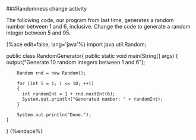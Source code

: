 <!--ajh:done-->

###Randomness change activity

The following code, our program from last time, generates a random number between 1 and 6, inclusive. Change the code to generate a random integer between 5 and 95.

{%ace edit=false, lang='java'%}
import java.util.Random;

public class RandomGenerator{
    public static void main(String[] args)
    {
        output("Generate 10 random integers between 1 and 6");

        Random rnd = new Random();
        
        for (int i = 1; i <= 10; ++i)
        {
          int randomInt = 1 + rnd.nextInt(6);
          System.out.println("Generated number: " + randomInt);
        }
    
        System.out.println("Done.");
    }
}
{%endace%}




